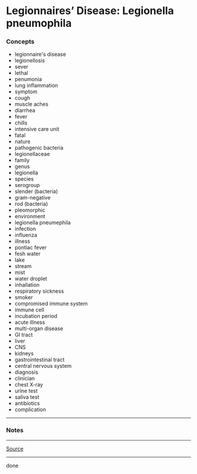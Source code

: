 # Legionnaires’ Disease: Legionella pneumophila

### Concepts

- legionnaire's disease
- legionellosis
- sever
- lethal
- penumonia
- lung inflammation
- symptom
- cough
- muscle aches
- diarrhea
- fever
- chills
- intensive care unit
- fatal
- nature
- pathogenic bacteria
- legionellaceae
- family
- genus
- legionella
- species
- serogroup
- slender (bacteria)
- gram-negative
- rod (bacteria)
- pleomorphic
- environment
- legionella pneumephila
- infection
- influenza
- illness
- pontiac fever
- fesh water
- lake
- stream
- mist
- water droplet
- inhallation
- respiratory sickness
- smoker
- compromised immune system
- immune cell
- incubation period
- acute illness
- multi-organ disease
- GI tract
- liver
- CNS
- kidneys
- gastrointestinal tract
- central nervous system
- diagnosis
- clinician
- chest X-ray
- urine test
- saliva test
- antibiotics
- complication

---

### Notes

---

[Source](https://youtu.be/JzOouZHde2Q)

---

done